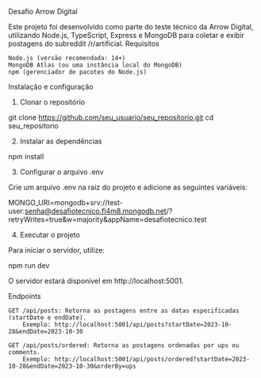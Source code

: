 Desafio Arrow Digital

Este projeto foi desenvolvido como parte do teste técnico da Arrow Digital, utilizando Node.js, TypeScript, Express e MongoDB para coletar e exibir postagens do subreddit /r/artificial.
Requisitos

    Node.js (versão recomendada: 14+)
    MongoDB Atlas (ou uma instância local do MongoDB)
    npm (gerenciador de pacotes do Node.js)

Instalação e configuração
1. Clonar o repositório

git clone https://github.com/seu_usuario/seu_repositorio.git
cd seu_repositorio

2. Instalar as dependências

npm install

3. Configurar o arquivo .env

Crie um arquivo .env na raiz do projeto e adicione as seguintes variáveis:

MONGO_URI=mongodb+srv://test-user:senha@desafiotecnico.fl4m8.mongodb.net/?retryWrites=true&w=majority&appName=desafiotecnico.test

4. Executar o projeto

Para iniciar o servidor, utilize:

npm run dev

O servidor estará disponível em http://localhost:5001.

Endpoints

    GET /api/posts: Retorna as postagens entre as datas especificadas (startDate e endDate).
        Exemplo: http://localhost:5001/api/posts?startDate=2023-10-28&endDate=2023-10-30

    GET /api/posts/ordered: Retorna as postagens ordenadas por ups ou comments.
        Exemplo: http://localhost:5001/api/posts/ordered?startDate=2023-10-28&endDate=2023-10-30&orderBy=ups
